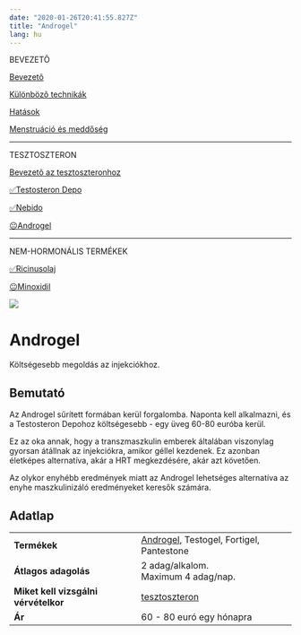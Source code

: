 ```yaml
---
date: "2020-01-26T20:41:55.827Z"
title: "Androgel"
lang: hu
---
```


<div class="floating-columns">

<div class="floating-bar">

BEVEZETÕ

[Bevezetõ](/#/entry?id=maszkulinizalo-hormonterapia)

[Különbözõ technikák](/#/entry?id=maszkulinizalo-hormonterapia-technikak)

[Hatások](/#/entry?id=maszkulinizalo-hormonterapia-hatasok)


[Menstruáció és meddőség](/#/entry?id=maszkulinizalo-hormonterapia-menstruacio-meddoseg)

<hr />

TESZTOSZTERON

[Bevezetõ az tesztoszteronhoz](/#/entry?id=tesztoszteron)

[✅Testosteron Depo](/#/entry?id=testosteron-depo)

[✅Nebido](/#/entry?id=nebido)

[😐Androgel](/#/entry?id=androgel)

<hr />

NEM-HORMONÁLIS TERMÉKEK

[✅Ricinusolaj](/#/entry?id=ricinusolaj)

[😐Minoxidil](/#/entry?id=minoxidil)

</div>

<div class="wiki-content">

<div class="header-image"><img src="assets/images/undraw_medical_care.svg" /></div>

# Androgel

<div class="infobox warning">

Költségesebb megoldás az injekciókhoz.

</div>

## Bemutató

Az Androgel sűrített formában kerül forgalomba. Naponta kell alkalmazni, és a Testosteron Depohoz költségesebb - egy üveg 60-80 euróba kerül.

Ez az oka annak, hogy a transzmaszkulin emberek általában viszonylag gyorsan átállnak az injekciókra, amikor géllel kezdenek. Ez azonban életképes alternatíva, akár a HRT megkezdésére, akár azt követően.

Az olykor enyhébb eredmények miatt az Androgel lehetséges alternatíva az enyhe maszkulinizáló eredményeket keresők számára.

## Adatlap

<table>
    <tbody>
        <tr>
            <td><b>Termékek</b></td>
            <td>
                <a href="https://www.hazipatika.com/gyogyszerkereso/termek/androgel_50_mg_transzdermalis_gel/15082">Androgel</a>,
                Testogel, Fortigel, Pantestone
            </td>
        </tr>
        <tr>
            <td><b>Átlagos adagolás</b></td>
            <td>2 adag/alkalom.<br />Maximum 4 adag/nap.</td>
        </tr>
        <tr>
            <td><b>Miket kell vizsgálni vérvételkor</b></td>
            <td>
                <a href="https://hu.wikipedia.org/wiki/Tesztoszteron">tesztoszteron</a>
            </td>
        </tr>
        <tr>
            <td><b>Ár</b></td>
            <td>60 - 80 euró egy hónapra</td>
        </tr>
    </tbody>
</table>


</div>
